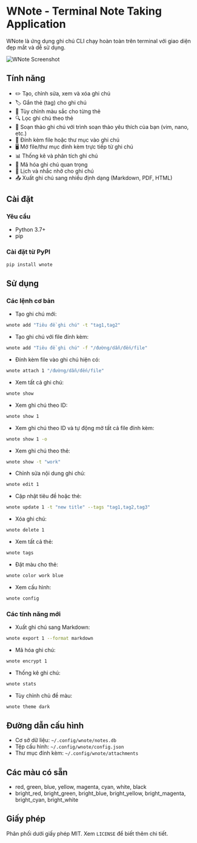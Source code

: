 # WNote - Terminal Note Taking Application

WNote là ứng dụng ghi chú CLI chạy hoàn toàn trên terminal với giao diện đẹp mắt và dễ sử dụng.

![WNote Screenshot](https://via.placeholder.com/800x450.png?text=WNote+Terminal+Application)

## Tính năng

- ✏️ Tạo, chỉnh sửa, xem và xóa ghi chú
- 🏷️ Gắn thẻ (tag) cho ghi chú
- 🎨 Tùy chỉnh màu sắc cho từng thẻ
- 🔍 Lọc ghi chú theo thẻ
- 📝 Soạn thảo ghi chú với trình soạn thảo yêu thích của bạn (vim, nano, etc.)
- 📎 Đính kèm file hoặc thư mục vào ghi chú
- 🖥️ Mở file/thư mục đính kèm trực tiếp từ ghi chú
- 📊 Thống kê và phân tích ghi chú
- 🔐 Mã hóa ghi chú quan trọng
- 📅 Lịch và nhắc nhở cho ghi chú
- 📤 Xuất ghi chú sang nhiều định dạng (Markdown, PDF, HTML)

## Cài đặt

### Yêu cầu

- Python 3.7+
- pip

### Cài đặt từ PyPI

```bash
pip install wnote
```

## Sử dụng

### Các lệnh cơ bản

- Tạo ghi chú mới:
```bash
wnote add "Tiêu đề ghi chú" -t "tag1,tag2"
```

- Tạo ghi chú với file đính kèm:
```bash
wnote add "Tiêu đề ghi chú" -f "/đường/dẫn/đến/file"
```

- Đính kèm file vào ghi chú hiện có:
```bash
wnote attach 1 "/đường/dẫn/đến/file"
```

- Xem tất cả ghi chú:
```bash
wnote show
```

- Xem ghi chú theo ID:
```bash
wnote show 1
```

- Xem ghi chú theo ID và tự động mở tất cả file đính kèm:
```bash
wnote show 1 -o
```

- Xem ghi chú theo thẻ:
```bash
wnote show -t "work"
```

- Chỉnh sửa nội dung ghi chú:
```bash
wnote edit 1
```

- Cập nhật tiêu đề hoặc thẻ:
```bash
wnote update 1 -t "new title" --tags "tag1,tag2,tag3"
```

- Xóa ghi chú:
```bash
wnote delete 1
```

- Xem tất cả thẻ:
```bash
wnote tags
```

- Đặt màu cho thẻ:
```bash
wnote color work blue
```

- Xem cấu hình:
```bash
wnote config
```

### Các tính năng mới

- Xuất ghi chú sang Markdown:
```bash
wnote export 1 --format markdown
```

- Mã hóa ghi chú:
```bash
wnote encrypt 1
```

- Thống kê ghi chú:
```bash
wnote stats
```

- Tùy chỉnh chủ đề màu:
```bash
wnote theme dark
```

## Đường dẫn cấu hình

- Cơ sở dữ liệu: `~/.config/wnote/notes.db`
- Tệp cấu hình: `~/.config/wnote/config.json`
- Thư mục đính kèm: `~/.config/wnote/attachments`

## Các màu có sẵn

- red, green, blue, yellow, magenta, cyan, white, black
- bright_red, bright_green, bright_blue, bright_yellow, bright_magenta, bright_cyan, bright_white

## Giấy phép

Phân phối dưới giấy phép MIT. Xem `LICENSE` để biết thêm chi tiết. 